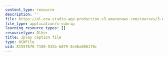```yaml
---
content_type: resource
description: ''
file: https://ol-ocw-studio-app-production.s3.amazonaws.com/courses/3-091sc-introduction-to-solid-state-chemistry-fall-2010/815576787150532bb0794e46a8061f0c_kB2Ue4Fip2c.vtt
file_type: application/x-subrip
learning_resource_types: []
resourcetype: Other
title: 3play caption file
type: OCWFile
uid: 81557678-7150-532b-b079-4e46a8061f0c
---
```

